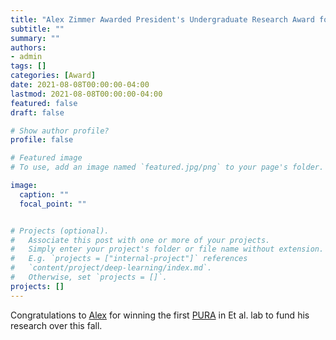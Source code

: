 ```yaml
---
title: "Alex Zimmer Awarded President's Undergraduate Research Award for Fall 2021!"
subtitle: ""
summary: ""
authors: 
- admin
tags: []
categories: [Award]
date: 2021-08-08T00:00:00-04:00
lastmod: 2021-08-08T00:00:00-04:00
featured: false
draft: false

# Show author profile?
profile: false  

# Featured image
# To use, add an image named `featured.jpg/png` to your page's folder.

image:
  caption: ""
  focal_point: ""


# Projects (optional).
#   Associate this post with one or more of your projects.
#   Simply enter your project's folder or file name without extension.
#   E.g. `projects = ["internal-project"]` references 
#   `content/project/deep-learning/index.md`.
#   Otherwise, set `projects = []`.
projects: []
---
```


Congratulations to [Alex](../author/alex-zimmer/) for winning the first [PURA](http://www.undergradresearch.gatech.edu/node/115) in Et al. lab to fund his research over this fall. 
